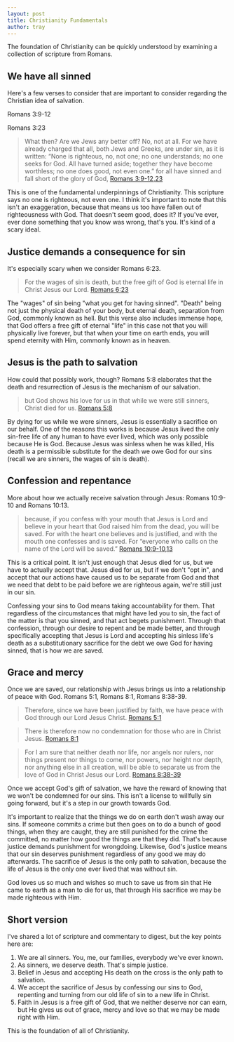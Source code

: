 ```yaml
---
layout: post
title: Christianity Fundamentals
author: tray
---
```


The foundation of Christianity can be quickly understood by examining a collection of scripture from Romans.

## We have all sinned

Here's a few verses to consider that are important to consider regarding the Christian idea of salvation.

Romans 3:9-12

Romans 3:23

> What then? Are we Jews any better off? No, not at all. For we have already charged that all, both Jews and Greeks, are under sin, as it is written: “None is righteous, no, not one; no one understands; no one seeks for God. All have turned aside; together they have become worthless; no one does good, not even one.” for all have sinned and fall short of the glory of God,
[Romans 3:9-12,23](https://my.bible.com/bible/59/ROM.3.9-12,23)

This is one of the fundamental underpinnings of Christianity. This scripture says no one is righteous, not even one. I think it's important to note that this isn't an exaggeration, because that means us too have fallen out of righteousness with God. That doesn't seem good, does it? If you've ever, ever done something that you know was wrong, that's you. It's kind of a scary ideal.

## Justice demands a consequence for sin

It's especially scary when we consider Romans 6:23.

> For the wages of sin is death, but the free gift of God is eternal life in Christ Jesus our Lord.
[Romans 6:23](https://my.bible.com/bible/59/ROM.6.23)

The "wages" of sin being "what you get for having sinned". "Death" being not just the physical death of your body, but eternal death, separation from God, commonly known as hell. But this verse also includes immense hope, that God offers a free gift of eternal "life" in this case not that you will physically live forever, but that when your time on earth ends, you will spend eternity with Him, commonly known as in heaven.

## Jesus is the path to salvation

How could that possibly work, though? Romans 5:8 elaborates that the death and resurrection of Jesus is the mechanism of our salvation.

> but God shows his love for us in that while we were still sinners, Christ died for us.
[Romans 5:8](https://my.bible.com/bible/59/ROM.5.8)

By dying for us while we were sinners, Jesus is essentially a sacrifice on our behalf. One of the reasons this works is because Jesus lived the only sin-free life of any human to have ever lived, which was only possible because He is God. Because Jesus was sinless when he was killed, His death is a permissible substitute for the death we owe God for our sins (recall we are sinners, the wages of sin is death).

## Confession and repentance

More about how we actually receive salvation through Jesus: Romans 10:9-10 and Romans 10:13.

> because, if you confess with your mouth that Jesus is Lord and believe in your heart that God raised him from the dead, you will be saved. For with the heart one believes and is justified, and with the mouth one confesses and is saved. For “everyone who calls on the name of the Lord will be saved.”
[Romans 10:9-10,13](https://my.bible.com/bible/59/ROM.10.9-10,13)

This is a critical point. It isn't just enough that Jesus died for us, but we have to actually accept that. Jesus died for us, but if we don't "opt in", and accept that our actions have caused us to be separate from God and that we need that debt to be paid before we are righteous again, we're still just in our sin.

Confessing your sins to God means taking accountability for them. That regardless of the circumstances that might have led you to sin, the fact of the matter is that you sinned, and that act begets punishment. Through that confession, through our desire to repent and be made better, and through specifically accepting that Jesus is Lord and accepting his sinless life's death as a substitutionary sacrifice for the debt we owe God for having sinned, that is how we are saved.

## Grace and mercy

Once we are saved, our relationship with Jesus brings us into a relationship of peace with God. Romans 5:1, Romans 8:1, Romans 8:38-39.

> Therefore, since we have been justified by faith, we have peace with God through our Lord Jesus Christ.
[Romans 5:1](https://my.bible.com/bible/59/ROM.5.1)

> There is therefore now no condemnation for those who are in Christ Jesus.
[Romans 8:1](https://my.bible.com/bible/59/ROM.8.1)

> For I am sure that neither death nor life, nor angels nor rulers, nor things present nor things to come, nor powers, nor height nor depth, nor anything else in all creation, will be able to separate us from the love of God in Christ Jesus our Lord.
[Romans 8:38-39](https://my.bible.com/bible/59/ROM.8.38-39)

Once we accept God's gift of salvation, we have the reward of knowing that we won't be condemned for our sins. This isn't a license to willfully sin going forward, but it's a step in our growth towards God.

It's important to realize that the things we do on earth don't wash away our sins. If someone commits a crime but then goes on to do a bunch of good things, when they are caught, they are still punished for the crime the committed, no matter how good the things are that they did. That's because justice demands punishment for wrongdoing. Likewise, God's justice means that our sin deserves punishment regardless of any good we may do afterwards. The sacrifice of Jesus is the only path to salvation, because the life of Jesus is the only one ever lived that was without sin.

God loves us so much and wishes so much to save us from sin that He came to earth as a man to die for us, that through His sacrifice we may be made righteous with Him.

## Short version

I've shared a lot of scripture and commentary to digest, but the key points here are:

1. We are all sinners. You, me, our families, everybody we've ever known.
2. As sinners, we deserve death. That's simple justice.
3. Belief in Jesus and accepting His death on the cross is the only path to salvation.
4. We accept the sacrifice of Jesus by confessing our sins to God, repenting and turning from our old life of sin to a new life in Christ.
5. Faith in Jesus is a free gift of God, that we neither deserve nor can earn, but He gives us out of grace, mercy and love so that we may be made right with Him.

This is the foundation of all of Christianity.
